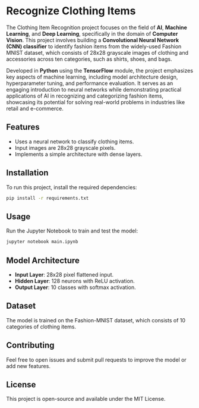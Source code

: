 # **Recognize Clothing Items**
The Clothing Item Recognition project focuses on the field of **AI**, **Machine Learning**, and **Deep Learning**, specifically in the domain of **Computer Vision**. This project involves building a **Convolutional Neural Network (CNN) classifier** to identify fashion items from the widely-used Fashion MNIST dataset, which consists of 28x28 grayscale images of clothing and accessories across ten categories, such as shirts, shoes, and bags.

Developed in **Python** using the **TensorFlow** module, the project emphasizes key aspects of machine learning, including model architecture design, hyperparameter tuning, and performance evaluation. It serves as an engaging introduction to neural networks while demonstrating practical applications of AI in recognizing and categorizing fashion items, showcasing its potential for solving real-world problems in industries like retail and e-commerce.

## Features
- Uses a neural network to classify clothing items.
- Input images are 28x28 grayscale pixels.
- Implements a simple architecture with dense layers.

## Installation
To run this project, install the required dependencies:
```bash
pip install -r requirements.txt
```

## Usage
Run the Jupyter Notebook to train and test the model:
```bash
jupyter notebook main.ipynb
```

## Model Architecture
- **Input Layer**: 28x28 pixel flattened input.
- **Hidden Layer**: 128 neurons with ReLU activation.
- **Output Layer**: 10 classes with softmax activation.

## Dataset
The model is trained on the Fashion-MNIST dataset, which consists of 10 categories of clothing items.

## Contributing
Feel free to open issues and submit pull requests to improve the model or add new features.

## License
This project is open-source and available under the MIT License.

